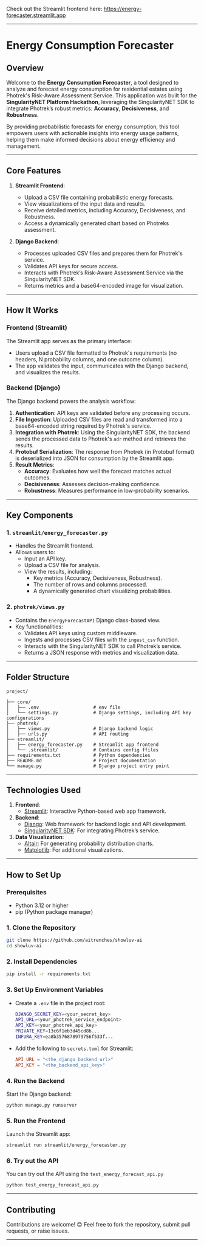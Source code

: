 Check out the Streamlit frontend here: https://energy-forecaster.streamlit.app

---

# **Energy Consumption Forecaster**

## **Overview**
Welcome to the **Energy Consumption Forecaster**, a tool designed to analyze and forecast energy consumption for residential estates using Photrek's Risk-Aware Assessment Service. This application was built for the **SingularityNET Platform Hackathon**, leveraging the SingularityNET SDK to integrate Photrek’s robust metrics: **Accuracy**, **Decisiveness**, and **Robustness**.

By providing probabilistic forecasts for energy consumption, this tool empowers users with actionable insights into energy usage patterns, helping them make informed decisions about energy efficiency and management.

---

## **Core Features**
1. **Streamlit Frontend**:
   - Upload a CSV file containing probabilistic energy forecasts.
   - View visualizations of the input data and results.
   - Receive detailed metrics, including Accuracy, Decisiveness, and Robustness.
   - Access a dynamically generated chart based on Photreks assessment.

2. **Django Backend**:
   - Processes uploaded CSV files and prepares them for Photrek's service.
   - Validates API keys for secure access.
   - Interacts with Photrek’s Risk-Aware Assessment Service via the SingularityNET SDK.
   - Returns metrics and a base64-encoded image for visualization.

---

## **How It Works**
### **Frontend (Streamlit)**

The Streamlit app serves as the primary interface:
- Users upload a CSV file formatted to Photrek's requirements (no headers, N probability columns, and one outcome column).
- The app validates the input, communicates with the Django backend, and visualizes the results.

### **Backend (Django)**
The Django backend powers the analysis workflow:
1. **Authentication**: API keys are validated before any processing occurs.
2. **File Ingestion**: Uploaded CSV files are read and transformed into a base64-encoded string required by Photrek's service.
3. **Integration with Photrek**: Using the SingularityNET SDK, the backend sends the processed data to Photrek's `adr` method and retrieves the results.
4. **Protobuf Serialization**: The response from Photrek (in Protobuf format) is deserialized into JSON for consumption by the Streamlit app.
5. **Result Metrics**:
   - **Accuracy**: Evaluates how well the forecast matches actual outcomes.
   - **Decisiveness**: Assesses decision-making confidence.
   - **Robustness**: Measures performance in low-probability scenarios.

---

## **Key Components**

### **1. `streamlit/energy_forecaster.py`**
- Handles the Streamlit frontend.
- Allows users to:
  - Input an API key.
  - Upload a CSV file for analysis.
  - View the results, including:
    - Key metrics (Accuracy, Decisiveness, Robustness).
    - The number of rows and columns processed.
    - A dynamically generated chart visualizing probabilities.

### **2. `photrek/views.py`**
- Contains the `EnergyForecastAPI` Django class-based view.
- Key functionalities:
  - Validates API keys using custom middleware.
  - Ingests and processes CSV files with the `ingest_csv` function.
  - Interacts with the SingularityNET SDK to call Photrek’s service.
  - Returns a JSON response with metrics and visualization data.

---

## **Folder Structure**
```
project/

├── core/
│   ├── .env                    # env file
│   └── settings.py             # Django settings, including API key configurations
├── photrek/
│   ├── views.py                # Django backend logic
│   ├── urls.py                 # API routing
├── streamlit/
│   ├── energy_forecaster.py    # Streamlit app frontend
│   └── .streamlit/             # Contains config ffiles
├── requirements.txt            # Python dependencies
├── README.md                   # Project documentation
└── manage.py                   # Django project entry point
```

---

## **Technologies Used**
1. **Frontend**:
   - [Streamlit](https://streamlit.io/): Interactive Python-based web app framework.
2. **Backend**:
   - [Django](https://www.djangoproject.com/): Web framework for backend logic and API development.
   - [SingularityNET SDK](https://github.com/singnet): For integrating Photrek’s service.
3. **Data Visualization**:
   - [Altair](https://altair-viz.github.io/): For generating probability distribution charts.
   - [Matplotlib](https://matplotlib.org/): For additional visualizations.

---

## **How to Set Up**
### **Prerequisites**
- Python 3.12 or higher
- pip (Python package manager)

### **1. Clone the Repository**
```bash
git clone https://github.com/aitrenches/showluv-ai
cd showluv-ai
```

### **2. Install Dependencies**
```bash
pip install -r requirements.txt
```

### **3. Set Up Environment Variables**
- Create a `.env` file in the project root:
  ```bash
  DJANGO_SECRET_KEY=<your_secret_key>
  API_URL=<your_photrek_service_endpoint>
  API_KEY=<your_photrek_api_key>
  PRIVATE_KEY=13c6f1eb3d45cd8b...
  INFURA_KEY=ea8b3576878979756f533f...
  ```

- Add the following to `secrets.toml` for Streamlit:
  ```toml
  API_URL = "<the_django_backend_url>"
  API_KEY = "<the_backend_api_key>"
  ```

### **4. Run the Backend**
Start the Django backend:
```bash
python manage.py runserver
```

### **5. Run the Frontend**
Launch the Streamlit app:
```bash
streamlit run streamlit/energy_forecaster.py
```
### **6. Try out the API**
You can try out the API using the `test_energy_forecast_api.py`
```bash
python test_energy_forecast_api.py
```

---

## **Contributing**
Contributions are welcome! 😊 Feel free to fork the repository, submit pull requests, or raise issues.

---